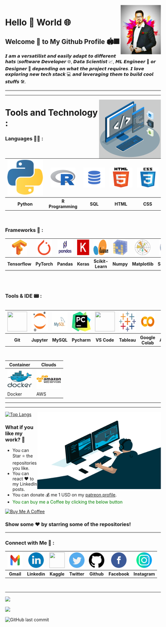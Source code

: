 <img align='right' src="https://github.com/aaroha33/aaroha33/blob/master/logos/my_image.jpeg" width="130" />

# Hello 👋 World 🌐

## Welcome 🤝 to My Github Profile 🏟🎆

𝙄 𝙖𝙢 𝙖 𝙫𝙚𝙧𝙨𝙖𝙩𝙞𝙡𝙞𝙨𝙩 𝙖𝙣𝙙 𝙚𝙖𝙨𝙞𝙡𝙮 𝙖𝙙𝙖𝙥𝙩 𝙩𝙤 𝙙𝙞𝙛𝙛𝙚𝙧𝙚𝙣𝙩 𝙝𝙖𝙩𝙨 (𝙨𝙤𝙛𝙩𝙬𝙖𝙧𝙚 𝘿𝙚𝙫𝙚𝙡𝙤𝙥𝙚𝙧 🌐, 𝘿𝙖𝙩𝙖 𝙎𝙘𝙞𝙚𝙣𝙩𝙞𝙨𝙩 📈, 𝙈𝙇 𝙀𝙣𝙜𝙞𝙣𝙚𝙚𝙧 🤖 𝙤𝙧 𝘿𝙚𝙨𝙞𝙜𝙣𝙚𝙧 🎨 𝙙𝙚𝙥𝙚𝙣𝙙𝙞𝙣𝙜 𝙤𝙣 𝙬𝙝𝙖𝙩 𝙩𝙝𝙚 𝙥𝙧𝙤𝙟𝙚𝙘𝙩 𝙧𝙚𝙦𝙪𝙞𝙧𝙚𝙨. 𝙄 𝙡𝙤𝙫𝙚 𝙚𝙭𝙥𝙡𝙤𝙧𝙞𝙣𝙜 𝙣𝙚𝙬 𝙩𝙚𝙘𝙝 𝙨𝙩𝙖𝙘𝙠 💻 𝙖𝙣𝙙 𝙡𝙚𝙫𝙚𝙧𝙖𝙜𝙞𝙣𝙜 𝙩𝙝𝙚𝙢 𝙩𝙤 𝙗𝙪𝙞𝙡𝙙 𝙘𝙤𝙤𝙡 𝙨𝙩𝙪𝙛𝙛𝙨 🛠️.

-------------------
-------------------
<img align='right' src="https://github.com/buddhadeb33/buddhadeb33/blob/1621a88aa9c7cc370cca130d09894ad6b9286884/logos/techstack.gif" width="200" />

<!---
### Connect me Here <br>
<a href="https://www.linkedin.com/in/buddhadeb33/"><img src="https://github.com/aaroha33/aaroha33/blob/master/logos/linkedin.png" width="30" /></a>&nbsp;&nbsp;
<a href="https://github.com/aaroha33/"><img src="https://github.com/aaroha33/aaroha33/blob/master/logos/github-logo.png" width="30" /></a>&nbsp;&nbsp;
<a href="https://www.facebook.com/lbuddhadeb33/"><img src="https://github.com/aaroha33/aaroha33/blob/master/logos/facebook.png" width="30" /></a>&nbsp;&nbsp;
<a href="mailto:buddhadeb33@gmail.com"><img src="https://github.com/aaroha33/aaroha33/blob/master/logos/google-plus.png" width="30" /></a>&nbsp;&nbsp;
<a href="https://twitter.com/buddhadeb33"><img src="https://github.com/aaroha33/aaroha33/blob/master/logos/twitter.png" width="30" /></a>&nbsp;&nbsp;
<a href="https://www.kaggle.com/aaroha33"><img src="https://github.com/aaroha33/aaroha33/blob/master/logos/kaggle.png" width="30" /></a>&nbsp;&nbsp;
<a href="https://api.whatsapp.com/send?phone=7501385296&text=Hey%20!%20Hope%20you%20are%20having%20a%20good%20time%20!"><img src="https://github.com/aaroha33/aaroha33/blob/master/logos/whatsapp.jpg" width="30" /></a>&nbsp;&nbsp;
<a href="https://www.instagram.com/aaroha33"><img src="https://github.com/aaroha33/aaroha33/blob/master/logos/instagram.png" width="30" /></a>


  
#### Languages and Tools I know  

<code><img height="30" src="https://raw.githubusercontent.com/github/explore/80688e429a7d4ef2fca1e82350fe8e3517d3494d/topics/python/python.png"></code>
<code><img height="30" src="https://raw.githubusercontent.com/github/explore/80688e429a7d4ef2fca1e82350fe8e3517d3494d/topics/r/r.png"></code>
<code><img height="30" src="https://raw.githubusercontent.com/github/explore/80688e429a7d4ef2fca1e82350fe8e3517d3494d/topics/sql/sql.png"></code>
<code><img height="30" src="https://raw.githubusercontent.com/github/explore/80688e429a7d4ef2fca1e82350fe8e3517d3494d/topics/git/git.png"></code>
<code><img height="30" src="https://raw.githubusercontent.com/github/explore/80688e429a7d4ef2fca1e82350fe8e3517d3494d/topics/html/html.png"></code>
<code><img height="30" src="https://raw.githubusercontent.com/github/explore/80688e429a7d4ef2fca1e82350fe8e3517d3494d/topics/css/css.png"></code>
<code><img height="30" src="https://raw.githubusercontent.com/github/explore/80688e429a7d4ef2fca1e82350fe8e3517d3494d/topics/mysql/mysql.png"></code>
<code><img height="30" src="https://avatars0.githubusercontent.com/u/828667?s=200&v=4"></code>
<code><img height="30" src="https://avatars1.githubusercontent.com/u/17151892?s=400&u=891b7c4c2050a569d7825a5ab02c197d8db6c442&v=4"></code>
<code><img height="30" src="https://raw.githubusercontent.com/devicons/devicon/master/icons/docker/docker-original-wordmark.svg"></code>
<code><img height="30" src="https://raw.githubusercontent.com/devicons/devicon/master/icons/linux/linux-original.svg"></code>
<code><img height="30" src="https://raw.githubusercontent.com/devicons/devicon/master/icons/amazonwebservices/amazonwebservices-original-wordmark.svg"></code>
  
--->
# Tools and Technology :

### Languages 👨‍💻️ :
<table>
  <tr>
    <th><a href="https://www.python.org/"><img src="https://github.com/buddhadeb33/buddhadeb33/blob/master/logos/python-icon.svg"></a></th>
    <th><a href="https://dart.dev/" ><img src="https://raw.githubusercontent.com/github/explore/80688e429a7d4ef2fca1e82350fe8e3517d3494d/topics/r/r.png" height="64" width="80"></a></th>
     <th><a href="https://sql.com/"><img src="https://raw.githubusercontent.com/github/explore/80688e429a7d4ef2fca1e82350fe8e3517d3494d/topics/sql/sql.png" height="64" width="80"></a></th>
    <th><a href="https://docs.julialang.org/en/v1/"><img src="https://raw.githubusercontent.com/github/explore/80688e429a7d4ef2fca1e82350fe8e3517d3494d/topics/html/html.png" height="64" width="80"></a></th>
    <th><a href="https://docs.julialang.org/en/v1/"><img src="https://raw.githubusercontent.com/github/explore/80688e429a7d4ef2fca1e82350fe8e3517d3494d/topics/css/css.png" height="64" width="80"></a></th>
  </tr>
  <tr>
    <th>Python</th>
    <th>R Programming</th> 
    <th>SQL</th>
    <th>HTML</th> 
    <th>CSS</th> 
  </tr>
</table><br>

### Frameworks 🤖 :
<table>
  <tr>
    <th><a href="https://www.tensorflow.org/" target="_blank"><img src="https://github.com/buddhadeb33/buddhadeb33/blob/master/logos/tensorflow-icon.svg" height="50" width="50"></a></th>
    <th><a href="https://pytorch.org/tutorials/" target="_blank"><img src="https://github.com/buddhadeb33/buddhadeb33/blob/master/logos/pytorch-icon.svg" height="50" width="50"></a></th> 
    <th><a href="https://pandas.pydata.org/" target="_blank"><img src="https://github.com/buddhadeb33/buddhadeb33/blob/master/logos/pandas2.png" height="50" width="50"></a></th>
    <th><a href="https://keras.io/" target="_blank"><img src="https://github.com/buddhadeb33/buddhadeb33/blob/master/logos/keras.svg" height="50" width="50"></a></th>
    <th><a href="https://scikit-learn.org/" target="_blank"><img src="https://github.com/buddhadeb33/buddhadeb33/blob/master/logos/scikit-learn2.svg" height="50" width="50"></a></th>
    <th><a href="https://numpy.org/" target="_blank"><img src="https://github.com/buddhadeb33/buddhadeb33/blob/master/logos/numpy-icon.svg" height="50" width="50"></a></th>
    <th><a href="https://matplotlib.org/" target="_blank"><img src="https://github.com/buddhadeb33/buddhadeb33/blob/master/logos/Matplotlib_icon.svg" height="50" width="50"></a></th>
     <th><a href="https://seaborn.pydata.org/" target="_blank"><img src="https://github.com/buddhadeb33/buddhadeb33/blob/master/logos/seaborn2.svg" height="50" width="50"></a></th>
<th><a href="https://docs.opencv.org/master/"><img src="https://opencv.org/wp-content/uploads/2020/07/OpenCV_logo_no_text_.png" height="50" width="50"></a></th>
<th><a href="https://flask.palletsprojects.com/en/2.0.x/" target="_blank"><img src="https://github.com/buddhadeb33/buddhadeb33/blob/master/logos/flask.png" height="50" width="50"></a></th>
<th><a href="https://www.scipy.org/docs.html" target="_blank"><img src="https://github.com/buddhadeb33/buddhadeb33/blob/master/logos/scipy.png" height="50" width="50"></a></th>
  </tr>
  <tr>
    <th>Tensorflow</th>
    <th>PyTorch</th>
    <th>Pandas</th>
    <th>Keras</th>
    <th>Scikit-Learn</th>
    <th>Numpy</th>
    <th>Matplotlib</th>
    <th>Seaborn</th>
    <th>OpenCV</th>
    <th>Flask</th>
    <th>Scipy</th>
  </tr>
  </table><br>
  <table>
<br>

### Tools & IDE 📟 :
<table>
  <tr>
    <th><a href="https://git-scm.com/doc" target="_blank"><img src="https://git-scm.com/images/logos/downloads/Git-Icon-1788C.png" height="64" width="64"></a></th>
    <th><a href="https://jupyter.org/" target="_blank"><img src="https://github.com/buddhadeb33/buddhadeb33/blob/master/logos/jupyter-icon.svg" height="64" width="64"></a></th>
    <th><a href="https://jupyter.org/" target="_blank"><img src="https://raw.githubusercontent.com/github/explore/80688e429a7d4ef2fca1e82350fe8e3517d3494d/topics/mysql/mysql.png" height="64" width="64"></a></th>
    <th><a href="https://www.jetbrains.com/pycharm/" target="_blank"><img src="https://github.com/buddhadeb33/buddhadeb33/blob/master/logos/pycharm.svg" height="64" width="64"></a></th> 
    <th><a href="https://code.visualstudio.com/download" target="_blank"><img src="https://user-images.githubusercontent.com/674621/71187801-14e60a80-2280-11ea-94c9-e56576f76baf.png" height="64" width="64"></a></th>
    <th><a href="https://www.tableau.com/" target="_blank"><img src="https://github.com/buddhadeb33/buddhadeb33/blob/master/logos/tableau.svg" height="64" width="64"></a></th>
    <th><a href="https://colab.research.google.com/" target="_blank"><img src="https://github.com/buddhadeb33/buddhadeb33/blob/master/logos/google-colab.png" height="64" width="64"></a></th>
    <th><a href="https://www.anaconda.com/" target="_blank"><img src="https://github.com/buddhadeb33/buddhadeb33/blob/master/logos/anaconda.png" height="64" width="64"></a></th>
  
  </tr>
  
  <tr>
    <th>Git</th>
    <th>Jupyter</th>
    <th>MySQL</th>
    <th>Pycharm</th>
    <th>VS Code</th>
    <th>Tableau</th>
    <th>Google Colab</th>
    <th>Anaconda</th>
  </tr>
</table>
<br>
  
|            Container          |      Clouds                 |
|-------------------------------|-----------------------------|
|<a href="https://www.python.org/"><img src="https://raw.githubusercontent.com/devicons/devicon/master/icons/docker/docker-original-wordmark.svg" height="64" width="80"></a>           |<a href="https://www.python.org/"><img src="https://raw.githubusercontent.com/devicons/devicon/master/icons/amazonwebservices/amazonwebservices-original-wordmark.svg" height="64" width="80"></a>            |
|             Docker            |              AWS            |
  
  
  
--------------------------
--------------------------
  
<img align="right" alt="GIF" src="https://github.com/buddhadeb33/buddhadeb33/blob/22c4c6921a6f08db69f2171adc6d4bb42bb130b8/logos/code.gif?raw=true" width="400" height="250" />

[![Top Langs](https://github-readme-stats.vercel.app/api/top-langs/?username=buddhadeb33&layout=compact&title_color=eac8af&icon_color=9f5f80&text_color=feffde&bg_color=132743)](https://github.com/buddhadeb33/github-readme-stats)


 
<h3>What if you like my work? 🤩</h3>
<ul>
  
  <li>You can Star ⭐ the repositories you like.</li>
  <li>You can react ❤️ to my LinkedIn posts.</li>
  <li>You can donate 💰 me 1 USD on my <a href="https://www.patreon.com/">patreon profile</a>.</li>
  <li> <span style="color: green"> You can buy me a Coffee by clicking the below button </span></li>
</ul>
<!---
## What if you like my work? 🤩 ✍️ :
- If You Like Any of My Repo. Give It ⭐. It Will Motivate Me. <br>
- Please Raise ✋ Issues If Any Have. <br>
- Follow ✅ Me So That You Will Get Informed About My Projects. <br>
- Thank You Very Much ❤️ For Visiting My Profile.
- You can buy me a Coffee by clicking the below button
  --->

<a href="https://www.buymeacoffee.com/TLmhCV5" target="_blank"><img src="https://cdn.buymeacoffee.com/buttons/default-blue.png" alt="Buy Me A Coffee"          style="height: 40px !important;width: 150px !important;" ></a>


### Show some ❤️ by starring some of the repositories!
  
--------------------------------------------------
### Connect with Me 📩 :
<table>
  <tr>
    <th><a href=""mailto:buddhadeb33@gmail.com"><img src="https://github.com/buddhadeb33/buddhadeb33/blob/master/logos/Gmail.svg"  height="50" width="50"></a></th>
    <th><a href="https://www.linkedin.com/in/buddhadeb33/"><img src="https://github.com/aaroha33/aaroha33/blob/master/logos/linkedin.png" height="50" width="50"></a></th>
    <th><a href="https://www.kaggle.com/aaroha33"><img src="https://github.com/aaroha33/aaroha33/blob/master/logos/kaggle.png" height="50" width="50"></a></th>
    <th><a "https://twitter.com/buddhadeb33"><img src="https://github.com/aaroha33/aaroha33/blob/master/logos/twitter.png" height="50" width="50"></a></th>
    <th><a href="https://github.com/aaroha33/"><img src="https://github.com/aaroha33/aaroha33/blob/master/logos/github-logo.png" height="50" width="50"></a></th>
    <th><a href="https://www.facebook.com/buddhadeb33/"><img src="https://github.com/aaroha33/aaroha33/blob/master/logos/facebook.png"  height="50" width="50"></a></th>
    <th><a href="https://www.instagram.com/aaroha33"><img src="https://github.com/aaroha33/aaroha33/blob/master/logos/instagram.png"  height="50" width="50"></a></th>
  </tr>
  <tr>
    <th>Gmail</th>
    <th>Linkedin</th>
    <th>Kaggle</th> 
    <th>Twitter</th>
    <th>Github</th>
    <th>Facebook</th>
    <th>Instagram</th>
  </tr>
</table><br>
  
  ---------------------------------------------------

![](https://visitor-badge.glitch.me/badge?page_id=buddhadeb33)
 
 <p align="left"> 
  <img src="https://profile-counter.glitch.me/buddhadeb33/count.svg" />
</p>
  
![GitHub last commit](https://img.shields.io/github/last-commit/buddhadeb33/buddhadeb33)



